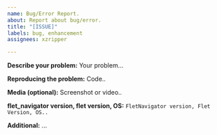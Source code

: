 ```yaml
---
name: Bug/Error Report.
about: Report about bug/error.
title: "[ISSUE]"
labels: bug, enhancement
assignees: xzripper

---
```


**Describe your problem:**
Your problem...

**Reproducing the problem:**
Code..

**Media (optional):**
Screenshot or video..

**flet_navigator version, flet version, OS:**
`FletNavigator version, Flet Version, OS..`

**Additional:**
...
